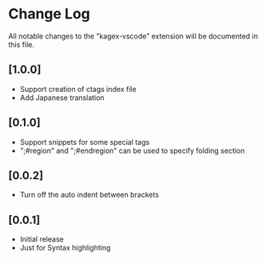 # Change Log
All notable changes to the "kagex-vscode" extension will be documented in this file.

## [1.0.0]
- Support creation of ctags index file
- Add Japanese translation

## [0.1.0]
- Support snippets for some special tags
- ";#region" and ";#endregion" can be used to specify folding section

## [0.0.2]
- Turn off the auto indent between brackets

## [0.0.1]
- Initial release
- Just for Syntax highlighting
